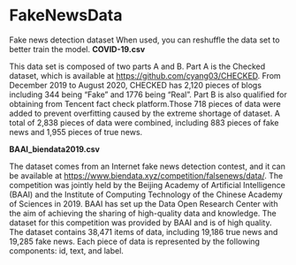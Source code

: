 # FakeNewsData
Fake news detection dataset
When used, you can reshuffle the data set to better train the model.
**COVID-19.csv**

This data set is composed of two parts A and B. 
Part A is the Checked dataset, which  is available at https://github.com/cyang03/CHECKED. From December 2019 to August 2020, CHECKED has 2,120 pieces of blogs including 344 being “Fake” and 1776 being “Real”. 
Part B is also qualified for obtaining from Tencent fact check platform.Those 718 pieces of data were added to prevent overfitting caused by the extreme shortage of dataset.
A total of 2,838 pieces of data were combined, including 883 pieces of fake news and 1,955 pieces of true news.


**BAAI_biendata2019.csv**

The dataset comes from an Internet fake news detection contest, and it can be available at https://www.biendata.xyz/competition/falsenews/data/. The competition was jointly held by the Beijing Academy of Artificial Intelligence (BAAI) and the Institute of Computing Technology of the Chinese Academy of Sciences in 2019. BAAI has set up the Data Open Research Center with the aim of achieving the sharing of high-quality data and knowledge. 
The dataset for this competition was provided by BAAI and is of high quality. The dataset contains 38,471 items of data, including 19,186 true news and 19,285 fake news. Each piece of data is represented by the following components: id, text, and label. 
